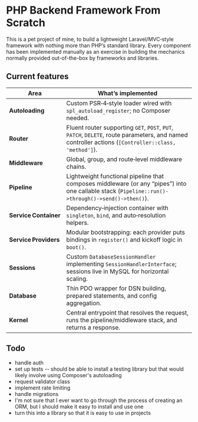 # PHP Backend Framework From Scratch
This is a pet project of mine, to build a lightweight Laravel/MVC‑style framework with nothing more than PHP’s standard library. Every component has been implemented manually as an exercise in building the mechanics normally provided out-of-the-box by frameworks and libraries.

## Current features 

| Area | What’s implemented |
|------|-------------------|
| **Autoloading** | Custom PSR‑4‑style loader wired with `spl_autoload_register`; no Composer needed. |
| **Router** | Fluent router supporting `GET`, `POST`, `PUT`, `PATCH`, `DELETE`, route parameters, and named controller actions (`[Controller::class, 'method']`). |
| **Middleware** | Global, group, and route‑level middleware chains. |
| **Pipeline** | Lightweight functional pipeline that composes middleware (or any “pipes”) into one callable stack (`Pipeline::run()->through()->send()->then()`). |
| **Service Container** | Dependency‑injection container with `singleton`, `bind`, and auto‑resolution helpers. |
| **Service Providers** | Modular bootstrapping: each provider puts bindings in `register()` and kickoff logic in `boot()`. |
| **Sessions** | Custom `DatabaseSessionHandler` implementing `SessionHandlerInterface`; sessions live in MySQL for horizontal scaling. |
| **Database** | Thin PDO wrapper for DSN building, prepared statements, and config aggregation. |
| **Kernel** | Central entrypoint that resolves the request, runs the pipeline/middleware stack, and returns a response. |


## Todo
- handle auth
- set up tests -- should be able to install a testing library but that would likely involve using Composer's autoloading
- request validator class
- implement rate limiting
- handle migrations
- I'm not sure that I ever want to go through the process of creating an ORM, but I should make it easy to install and use one
- turn this into a library so that it is easy to use in projects 
